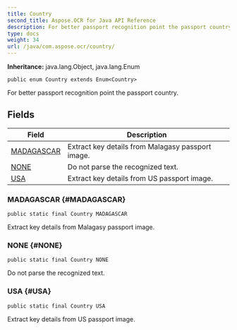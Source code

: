 ```yaml
---
title: Country
second_title: Aspose.OCR for Java API Reference
description: For better passport recognition point the passport country
type: docs
weight: 34
url: /java/com.aspose.ocr/country/
---
```


**Inheritance:**
java.lang.Object, java.lang.Enum
```
public enum Country extends Enum<Country>
```

For better passport recognition point the passport country.
## Fields

| Field | Description |
| --- | --- |
| [MADAGASCAR](#MADAGASCAR) | Extract key details from Malagasy passport image. |
| [NONE](#NONE) | Do not parse the recognized text. |
| [USA](#USA) | Extract key details from US passport image. |

### MADAGASCAR {#MADAGASCAR}
```
public static final Country MADAGASCAR
```


Extract key details from Malagasy passport image.

### NONE {#NONE}
```
public static final Country NONE
```


Do not parse the recognized text.

### USA {#USA}
```
public static final Country USA
```


Extract key details from US passport image.
